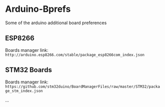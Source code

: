 # Arduino-Bprefs
Some of the arduino additional board preferences

## ESP8266

Boards manager link: `http://arduino.esp8266.com/stable/package_esp8266com_index.json`

## STM32 Boards

Boards manager link: `https://github.com/stm32duino/BoardManagerFiles/raw/master/STM32/package_stm_index.json`

...
